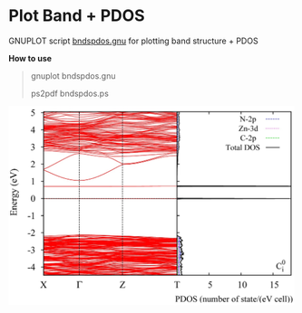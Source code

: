 # Plot Band + PDOS

GNUPLOT script [bndspdos.gnu](bndspdos.gnu) for plotting band structure + PDOS

**How to use**
> gnuplot bndspdos.gnu
> 
> ps2pdf bndspdos.ps 




![GitHub Logo](https://github.com/Dmitry-Skachkov/Band-PDOS-plot/blob/main/bndspdos.jpg)



